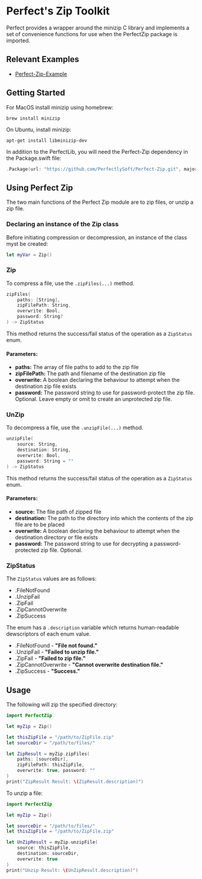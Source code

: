 # Perfect's Zip Toolkit

Perfect provides a wrapper around the minizip C library and implements a set of convenience functions for use when the PerfectZip package is imported.

## Relevant Examples

* [Perfect-Zip-Example](https://github.com/PerfectExamples/Perfect-Zip-Example)

## Getting Started

For MacOS install minizip using homebrew:

```
brew install minizip
```

On Ubuntu, install minizip:

```
apt-get install libminizip-dev
```

In addition to the PerfectLib, you will need the Perfect-Zip dependency in the Package.swift file:

``` swift
.Package(url: "https://github.com/PerfectlySoft/Perfect-Zip.git", majorVersion: 2, minor: 0)
```

## Using Perfect Zip

The two main functions of the Perfect Zip module are to zip files, or unzip a zip file.

### Declaring an instance of the Zip class

Before initiating compression or decompression, an instance of the class myst be created:

``` swift
let myVar = Zip()
```


### Zip

To compress a file, use the `.zipFiles(...)` method.

``` swift
zipFiles(
	paths: [String], 
	zipFilePath: String, 
	overwrite: Bool, 
	password: String?
) -> ZipStatus
```

This method returns the success/fail status of the operation as a `ZipStatus` enum.

#### Parameters:

* **paths:** The array of file paths to add to the zip file
* **zipFilePath:** The path and filename of the destination zip file
* **overwrite:** A boolean declaring the behaviour to attempt when the destination zip file exists
* **password:** The password string to use for password-protect the zip file. Optional. Leave empty or omit to create an unprotected zip file.


### UnZip

To decompress a file, use the `.unzipFile(...)` method.

``` swift
unzipFile(
	source: String, 
	destination: String, 
	overwrite: Bool, 
	password: String = ""
) -> ZipStatus
```

This method returns the success/fail status of the operation as a `ZipStatus` enum.

#### Parameters:

* **source:** The file path of zipped file
* **destination:** The path to the directory into which the contents of the zip file are to be placed
* **overwrite:** A boolean declaring the behaviour to attempt when the destination directory or file exists
* **password:** The password string to use for decrypting a password-protected zip file. Optional.


### ZipStatus

The `ZipStatus` values are as follows:

* .FileNotFound
* .UnzipFail
* .ZipFail
* .ZipCannotOverwrite
* .ZipSuccess

The enum has a `.description` variable which returns human-readable dewscriptors of each enum value.

* .FileNotFound - **"File not found."**
* .UnzipFail - **"Failed to unzip file."**
* .ZipFail - **"Failed to zip file."**
* .ZipCannotOverwrite - **"Cannot overwrite destination file."**
* .ZipSuccess - **"Success."**



## Usage

The following will zip the specified directory:

``` swift
import PerfectZip

let myZip = Zip()

let thisZipFile = "/path/to/ZipFile.zip"
let sourceDir = "/path/to/files/"

let ZipResult = myZip.zipFiles(
    paths: [sourceDir], 
    zipFilePath: thisZipFile, 
    overwrite: true, password: ""
)
print("ZipResult Result: \(ZipResult.description)")
```

To unzip a file:

``` swift
import PerfectZip

let myZip = Zip()

let sourceDir = "/path/to/files/"
let thisZipFile = "/path/to/ZipFile.zip"

let UnZipResult = myZip.unzipFile(
    source: thisZipFile, 
    destination: sourceDir, 
    overwrite: true
)
print("Unzip Result: \(UnZipResult.description)")
```
